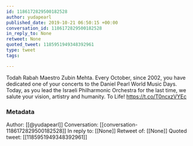 ```yaml
---
id: 1186172829500182528
author: yudapearl
published_date: 2019-10-21 06:50:15 +00:00
conversation_id: 1186172829500182528
in_reply_to: None
retweet: None
quoted_tweet: 1185951949348392961
type: tweet
tags:

---
```


Todah Rabah Maestro Zubin Mehta. Every October, since 2002, you have dedicated one of your concerts to the Daniel Pearl World Music Days. Today, as you lead the Israeli Philharmonic Orchestra for the last time, we salute your vision, artistry and humanity. To Life! https://t.co/T0ncxzVYEc

### Metadata

Author: [[@yudapearl]]
Conversation: [[conversation-1186172829500182528]]
In reply to: [[None]]
Retweet of: [[None]]
Quoted tweet: [[1185951949348392961]]

